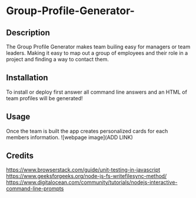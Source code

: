 # Group-Profile-Generator-

## Description

The Group Profile Generator makes team builing easy for managers or team leaders. Making it easy to map out a group of employees and their role in a project and finding a way to contact them.

## Installation

To install or deploy first answer all command line answers and an HTML of team profiles will be generated!

## Usage

Once the team is built the app creates personalized cards for each members information.
![webpage image](ADD LINK)


## Credits

https://www.browserstack.com/guide/unit-testing-in-javascript
https://www.geeksforgeeks.org/node-js-fs-writefilesync-method/
https://www.digitalocean.com/community/tutorials/nodejs-interactive-command-line-prompts

